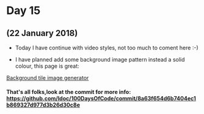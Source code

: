 # Day 15
## (22 January 2018)

* Today I have continue with video styles, not too much to coment here :-)

* I have planned add some background image pattern instead a solid colour, this page is great:

[Background tile image generator](http://bg.siteorigin.com/)

#### That's all folks,look at the commit for more info: https://github.com/ldoc/100DaysOfCode/commit/8a63f654d6b7404ec1b869327d977d3b26d30c8e
